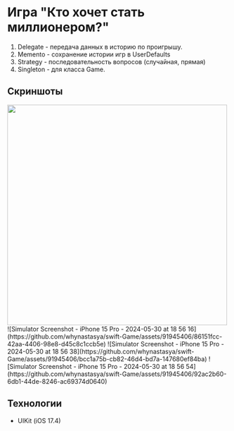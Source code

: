 # Игра "Кто хочет стать миллионером?"

1. Delegate - передача данных в историю по проигрышу.
2. Memento - сохранение истории игр в UserDefaults
3. Strategy - последовательность вопросов (случайная, прямая)
4. Singleton - для класса Game.

## Скриншоты 
<img src="[path/to/screenshot.png](https://github.com/whynastasya/swift-Game/assets/91945406/e5529e7a-f8e8-4243-a613-3f444294e7d6)" width="500">
![Simulator Screenshot - iPhone 15 Pro - 2024-05-30 at 18 56 16](https://github.com/whynastasya/swift-Game/assets/91945406/86151fcc-42aa-4406-98e8-d45c8c1ccb5e)
![Simulator Screenshot - iPhone 15 Pro - 2024-05-30 at 18 56 38](https://github.com/whynastasya/swift-Game/assets/91945406/bcc1a75b-cb82-46d4-bd7a-147680ef84ba)
![Simulator Screenshot - iPhone 15 Pro - 2024-05-30 at 18 56 54](https://github.com/whynastasya/swift-Game/assets/91945406/92ac2b60-6db1-44de-8246-ac69374d0640)

## Технологии
- UIKit (iOS 17.4)
